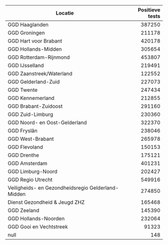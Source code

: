 | Locatie | Positieve tests |
|---------|----------------:|
| GGD Haaglanden                           | 387250 |
| GGD Groningen                            | 211178 |
| GGD Hart voor Brabant                    | 420178 |
| GGD Hollands-Midden                      | 305654 |
| GGD Rotterdam-Rijnmond                   | 453807 |
| GGD IJsselland                           | 219491 |
| GGD Zaanstreek/Waterland                 | 122552 |
| GGD Gelderland-Zuid                      | 227073 |
| GGD Twente                               | 247434 |
| GGD Kennemerland                         | 212855 |
| GGD Brabant-Zuidoost                     | 291160 |
| GGD Zuid-Limburg                         | 230360 |
| GGD Noord- en Oost-Gelderland            | 322370 |
| GGD Fryslân                              | 238046 |
| GGD West-Brabant                         | 265978 |
| GGD Flevoland                            | 150153 |
| GGD Drenthe                              | 175121 |
| GGD Amsterdam                            | 401231 |
| GGD Limburg-Noord                        | 202427 |
| GGD Regio Utrecht                        | 549916 |
| Veiligheids- en Gezondheidsregio Gelderland-Midden | 274850 |
| Dienst Gezondheid & Jeugd ZHZ            | 165468 |
| GGD Zeeland                              | 145390 |
| GGD Hollands-Noorden                     | 232064 |
| GGD Gooi en Vechtstreek                  | 91323 |
| null                                     |   148 |
